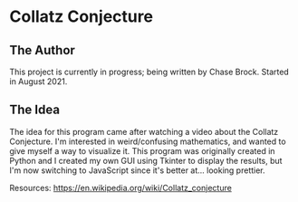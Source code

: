 # Collatz Conjecture

## The Author

This project is currently in progress; being written by Chase Brock. Started in August 2021.

## The Idea

The idea for this program came after watching a video about the Collatz Conjecture. I'm interested in weird/confusing mathematics, and wanted to give myself a way to visualize it. This program was originally created in Python and I created my own GUI using Tkinter to display the results, but I'm now switching to JavaScript since it's better at... looking prettier.

Resources:
https://en.wikipedia.org/wiki/Collatz_conjecture

